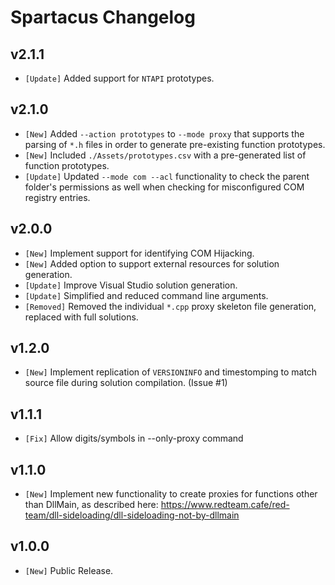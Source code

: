 # Spartacus Changelog

## v2.1.1

* `[Update]` Added support for `NTAPI` prototypes.

## v2.1.0

* `[New]` Added `--action prototypes` to `--mode proxy` that supports the parsing of `*.h` files in order to generate pre-existing function prototypes.
* `[New]` Included `./Assets/prototypes.csv` with a pre-generated list of function prototypes.
* `[Update]` Updated `--mode com --acl` functionality to check the parent folder's permissions as well when checking for misconfigured COM registry entries.

## v2.0.0

* `[New]` Implement support for identifying COM Hijacking.
* `[New]` Added option to support external resources for solution generation.
* `[Update]` Improve Visual Studio solution generation.
* `[Update]` Simplified and reduced command line arguments.
* `[Removed]` Removed the individual `*.cpp` proxy skeleton file generation, replaced with full solutions.

## v1.2.0

* `[New]` Implement replication of `VERSIONINFO` and timestomping to match source file during solution compilation. (Issue #1)

## v1.1.1

* `[Fix]` Allow digits/symbols in --only-proxy command

## v1.1.0

* `[New]` Implement new functionality to create proxies for functions other than DllMain, as described here: https://www.redteam.cafe/red-team/dll-sideloading/dll-sideloading-not-by-dllmain

## v1.0.0

* `[New]` Public Release.
